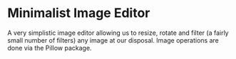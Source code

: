 # Minimalist Image Editor
 A very simplistic image editor allowing us to resize, rotate and filter (a fairly small number of filters) any image at our disposal. Image operations are done via the Pillow package.
